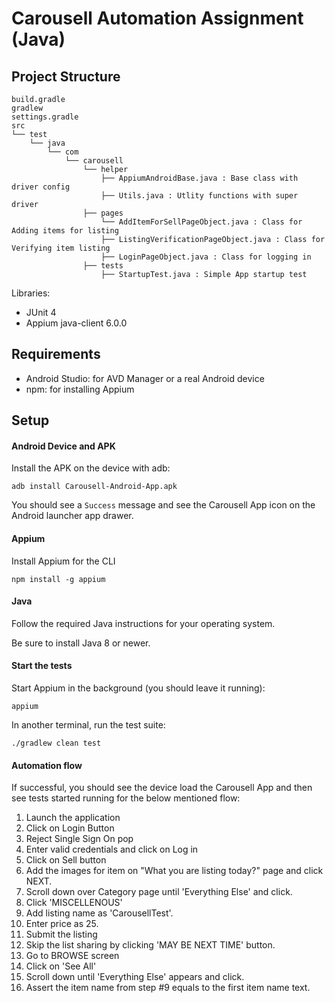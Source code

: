 
# Carousell Automation Assignment (Java)

## Project Structure

```
build.gradle
gradlew
settings.gradle
src
└── test
    └── java
        └── com
            └── carousell
                └── helper
                    ├── AppiumAndroidBase.java : Base class with driver config
                    ├── Utils.java : Utlity functions with super driver
                ├── pages   
                    └── AddItemForSellPageObject.java : Class for Adding items for listing
                    ├── ListingVerificationPageObject.java : Class for Verifying item listing
                    ├── LoginPageObject.java : Class for logging in
                ├── tests
                    ├── StartupTest.java : Simple App startup test                 
```

Libraries:

- JUnit 4
- Appium java-client 6.0.0


## Requirements

- Android Studio: for AVD Manager or a real Android device
- npm: for installing Appium

## Setup

#### Android Device and APK

Install the APK on the device with adb:

```
adb install Carousell-Android-App.apk
```

You should see a `Success` message and see the Carousell App icon on the Android
launcher app drawer.

#### Appium

Install Appium for the CLI

```
npm install -g appium
```

#### Java

Follow the required Java instructions for your operating system.

Be sure to install Java 8 or newer.

#### Start the tests

Start Appium in the background (you should leave it running):

```
appium
```

In another terminal, run the test suite:

```
./gradlew clean test
```

#### Automation flow
If successful, you should see the device load the Carousell App and then see tests started running for the below mentioned flow:

1. Launch the application
2. Click on Login Button
3. Reject Single Sign On pop 
4. Enter valid credentials and click on Log in
5. Click on Sell button
6. Add the images for item on "What you are listing today?" page and click NEXT.
7. Scroll down over Category page until 'Everything Else' and click.
8. Click 'MISCELLENOUS'
9. Add listing name as 'CarousellTest'.
10. Enter price as 25.
11. Submit the listing
12. Skip the list sharing by clicking 'MAY BE NEXT TIME' button.
13. Go to BROWSE screen
14. Click on 'See All'
15. Scroll down until 'Everything Else' appears and click.
16. Assert the item name from step #9 equals to the first item name text.

